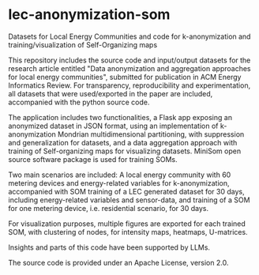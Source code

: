# lec-anonymization-som
Datasets for Local Energy Communities and code for k-anonymization and training/visualization of Self-Organizing maps

This repository includes the source code and input/output datasets for the research article entitled 
"Data anonymization and aggregation approaches for local energy communities", 
submitted for publication in ACM Energy Informatics Review.
For transparency, reproducibility and experimentation, all datasets that were used/exported in the paper are included, 
accompanied with the python source code. 

The application includes two functionalities, a Flask app exposing an anonymized dataset in JSON format, using an 
implementation of k-anonymization Mondrian multidimensional partitioning, with suppression and generalization for datasets, and 
a data aggregation approach with training of Self-organizing maps for visualizing datasets. MiniSom open source software package is 
used for training SOMs. 

Two main scenarios are included: A local energy community with 60 metering devices and energy-related variables for k-anonymization, 
accompanied with SOM training of a LEC generated dataset for 30 days, including energy-related variables and sensor-data, and 
training of a SOM for one metering device, i.e. residential scenario, for 30 days.

For visualization purposes, multiple figures are exported for each trained SOM, with clustering of nodes, for intensity maps, heatmaps, 
U-matrices.

Insights and parts of this code have been supported by LLMs.

The source code is provided under an Apache License, version 2.0.
